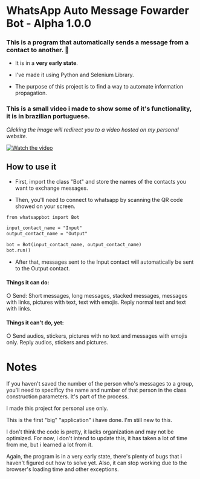 # WhatsApp Auto Message Fowarder Bot - Alpha 1.0.0

### This is a program that automatically sends a message from a contact to another. 📧

- It is in a **very early state**.

- I've made it using Python and Selenium Library.

- The purpose of this project is to find a way to automate information propagation.

### This is a small video i made to show some of it's functionality, it is in brazilian portuguese.
*Clicking the image will redirect you to a video hosted on my personal website.*

[![Watch the video](http://gabrielaraujo.xyz/thumbnailgit.png)](http://gabrielaraujo.xyz/projetowhatsapp.mp4)

## How to use it

- First, import the class "Bot" and store the names of the contacts you want to exchange messages.

- Then, you'll need to connect to whatsapp by scanning the QR code showed on your screen.

```html
from whatsappbot import Bot

input_contact_name = "Input"
output_contact_name = "Output"

bot = Bot(input_contact_name, output_contact_name)
bot.run()

```

- After that, messages sent to the Input contact will automatically be sent to the Output contact.

#### Things it can do:
○ Send: Short messages, long messages, stacked messages, messages with links, pictures with text, text with emojis. Reply normal text and text with links.

#### Things it can't do, yet:
○ Send audios, stickers, pictures with no text and messages with emojis only. Reply audios, stickers and pictures.

# Notes

If you haven't saved the number of the person who's messages to a group, you'll need to specificy the name and number of that person in the class construction parameters. It's part of the process. 

I made this project for personal use only.

This is the first "big" "application" i have done. I'm still new to this.

I don't think the code is pretty, it lacks organization and may not be optimized. For now, i don't intend to update this, it has taken a lot of time from me, but i learned a lot from it.

Again, the program is in a very early state, there's plenty of bugs that i haven't figured out how to solve yet. Also, it can stop working due to the browser's loading time and
other exceptions.

